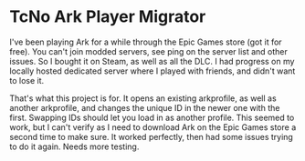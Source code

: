# TcNo Ark Player Migrator
I've been playing Ark for a while through the Epic Games store (got it for free).
You can't join modded servers, see ping on the server list and other issues. So I bought it on Steam, as well as all the DLC.
I had progress on my locally hosted dedicated server where I played with friends, and didn't want to lose it.

That's what this project is for. It opens an existing arkprofile, as well as another arkprofile, and changes the unique ID in the newer one with the first. Swapping IDs should let you load in as another profile.
This seemed to work, but I can't verify as I need to download Ark on the Epic Games store a second time to make sure. It worked perfectly, then had some issues trying to do it again. Needs more testing.
